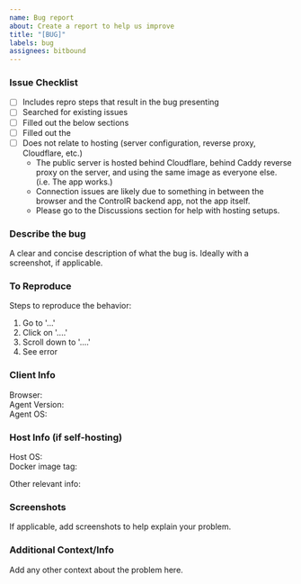 ```yaml
---
name: Bug report
about: Create a report to help us improve
title: "[BUG]"
labels: bug
assignees: bitbound
---
```


### Issue Checklist

- [ ] Includes repro steps that result in the bug presenting
- [ ] Searched for existing issues
- [ ] Filled out the below sections
- [ ] Filled out the
- [ ] Does not relate to hosting (server configuration, reverse proxy, Cloudflare, etc.)
  - The public server is hosted behind Cloudflare, behind Caddy reverse proxy on the server, and using the same image as everyone else. (i.e. The app works.)
  - Connection issues are likely due to something in between the browser and the ControlR backend app, not the app itself.
  - Please go to the Discussions section for help with hosting setups.

### Describe the bug

A clear and concise description of what the bug is. Ideally with a screenshot, if applicable.

### To Reproduce

Steps to reproduce the behavior:

1. Go to '...'
2. Click on '....'
3. Scroll down to '....'
4. See error

### Client Info

Browser:  
Agent Version:  
Agent OS:

### Host Info (if self-hosting)

Host OS:  
Docker image tag:

Other relevant info:

### Screenshots

If applicable, add screenshots to help explain your problem.

### Additional Context/Info

Add any other context about the problem here.
